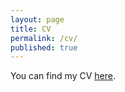 ```yaml
---
layout: page
title: CV
permalink: /cv/
published: true
--- 
```


You can find my CV [here](shorturl.at/gklnt). 

